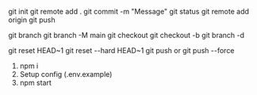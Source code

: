 <!-- Upload a file or Init Command -->
git init
git remote add .
git commit -m "Message"
git status
git remote add origin <Link>
git push <remote name>

<!-- Branch Commands -->
git branch
git branch -M main
git checkout <Branch Name>
git checkout -b <New Branch Name>
git branch -d <branch name>

<!-- Undoing Changes -->
git reset HEAD~1
git reset --hard HEAD~1
git push or git push --force

<!-- Running the server -->
1. npm i
2. Setup config (.env.example)
3. npm start